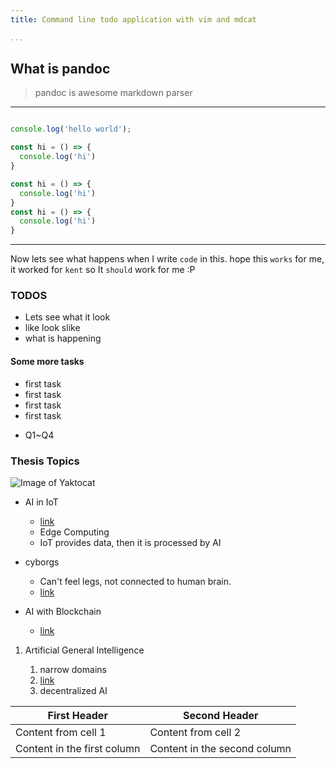 ```yaml
---
title: Command line todo application with vim and mdcat

...
```


## What is pandoc 

> pandoc is awesome markdown parser

---

```javascript

console.log('hello world');

const hi = () => {
  console.log('hi')
}

const hi = () => {
  console.log('hi')
}
const hi = () => {
  console.log('hi')
}
```

---

Now lets see what happens when I write `code` in this. 
hope this `works` for me, it worked for `kent` so It `should` work for me :P


### TODOS

* Lets see what it look
* like look slike
* what is happening


#### Some more tasks

- first task
- first task
- first task
- first task


* Q1~Q4

### Thesis Topics


![Image of Yaktocat](https://octodex.github.com/images/yaktocat.png)

* AI in IoT
  * [link](https://analyticsindiamag.com/machine-learning-deployment-is-the-biggest-tech-trend-in-2021/)
  * Edge Computing
  * IoT provides data, then it is processed by AI

* cyborgs
  * Can't feel legs, not connected to human brain.
  * [link](https://www.youtube.com/watch?v=PLk8Pm_XBJE)

* AI with Blockchain
  * [link](https://arxiv.org/pdf/1802.04451.pdf)

1. Artificial General Intelligence

    1. narrow domains
    1. [link](https://www.youtube.com/watch?v=r4manxX5U-0)
    1. decentralized AI


First Header | Second Header
------------ | -------------
Content from cell 1 | Content from cell 2
Content in the first column | Content in the second column

